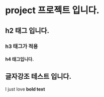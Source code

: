 # project 프로젝트 입니다.

## h2 태그 입니다.

### h3 태그가 적용

#### h4 태그입니다.

## 글자강조 테스트 입니다.

I just love **bold text**

